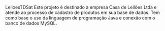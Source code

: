LeiloesTDSat
Este projeto é destinado à empresa Casa de Leilões Ltda e atende ao processo de cadastro de produtos em sua base de dados.
Tem como base o uso da linguagem de programação Java e conexão com o banco de dados MySQL.
